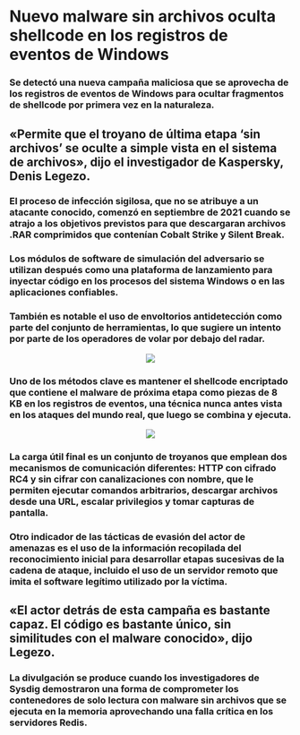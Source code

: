 # Nuevo malware sin archivos oculta shellcode en los registros de eventos de Windows

### Se detectó una nueva campaña maliciosa que se aprovecha de los registros de eventos de Windows para ocultar fragmentos de shellcode por primera vez en la naturaleza.
## «Permite que el troyano de última etapa ‘sin archivos’ se oculte a simple vista en el sistema de archivos», dijo el investigador de Kaspersky, Denis Legezo.
### El proceso de infección sigilosa, que no se atribuye a un atacante conocido, comenzó en septiembre de 2021 cuando se atrajo a los objetivos previstos para que descargaran archivos .RAR comprimidos que contenían Cobalt Strike y Silent Break.

### Los módulos de software de simulación del adversario se utilizan después como una plataforma de lanzamiento para inyectar código en los procesos del sistema Windows o en las aplicaciones confiables.

### También es notable el uso de envoltorios antidetección como parte del conjunto de herramientas, lo que sugiere un intento por parte de los operadores de volar por debajo del radar.

<p align="center"><img src="https://dirtyc00n.github.io/assets/img/registro_malware_shellcode.jpg"></p>

### Uno de los métodos clave es mantener el shellcode encriptado que contiene el malware de próxima etapa como piezas de 8 KB en los registros de eventos, una técnica nunca antes vista en los ataques del mundo real, que luego se combina y ejecuta.

<p align="center"><img src="https://dirtyc00n.github.io/assets/img/tecnicas_antideteccion_shellcode.jpg"></p>

### La carga útil final es un conjunto de troyanos que emplean dos mecanismos de comunicación diferentes: HTTP con cifrado RC4 y sin cifrar con canalizaciones con nombre, que le permiten ejecutar comandos arbitrarios, descargar archivos desde una URL, escalar privilegios y tomar capturas de pantalla.

### Otro indicador de las tácticas de evasión del actor de amenazas es el uso de la información recopilada del reconocimiento inicial para desarrollar etapas sucesivas de la cadena de ataque, incluido el uso de un servidor remoto que imita el software legítimo utilizado por la víctima.

## «El actor detrás de esta campaña es bastante capaz. El código es bastante único, sin similitudes con el malware conocido», dijo Legezo.

### La divulgación se produce cuando los investigadores de Sysdig demostraron una forma de comprometer los contenedores de solo lectura con malware sin archivos que se ejecuta en la memoria aprovechando una falla crítica en los servidores Redis.


